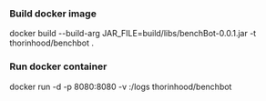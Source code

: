 ### Build docker image

docker build --build-arg JAR_FILE=build/libs/benchBot-0.0.1.jar -t thorinhood/benchbot .

### Run docker container

docker run -d -p 8080:8080 -v <path to logs in machine>:/logs thorinhood/benchbot